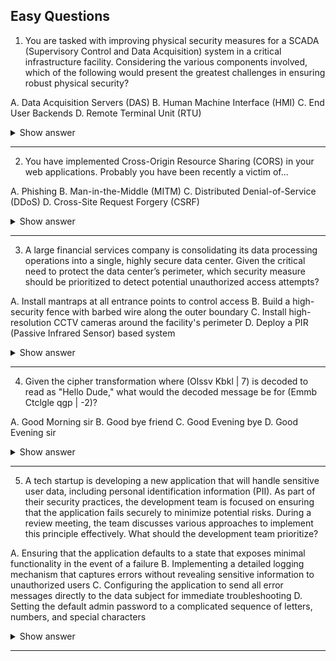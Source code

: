 ## Easy Questions ## 

1. You are tasked with improving physical security measures for a SCADA (Supervisory Control and Data Acquisition) system in a critical infrastructure facility. Considering the various components involved, which of the following would present the greatest challenges in ensuring robust physical security?

A. Data Acquisition Servers (DAS)
B. Human Machine Interface (HMI)
C. End User Backends
D. Remote Terminal Unit (RTU)

<details> <summary>Show answer</summary>

Correct Answer:

✅ D. Remote Terminal Unit (RTU):
RTUs often operate in remote, outdoor, or unmanned environments such as substations, pumping stations, or field sites. This makes them difficult to secure physically, as they are vulnerable to tampering, theft, or sabotage. They typically have fewer built-in security controls, and implementing robust barriers, surveillance, and intrusion detection is more complex due to their dispersed locations and maintenance access requirements.

Incorrect Answers:

❌ A. Data Acquisition Servers (DAS):
These are usually located in secure, climate-controlled data centers or operational facilities. They benefit from strong physical protections like access controls, surveillance, and environmental safeguards, making them easier to secure than RTUs.

❌ B. Human Machine Interface (HMI):
HMIs are commonly found in secure control rooms where access is restricted to authorized operators. Physical risks are minimized through building security, locked enclosures, and supervised access.

❌ C. End User Backends:
These typically refer to administrative or management interfaces, where security relies more on logical and network protections (authentication, authorization, encryption) rather than physical barriers. Physical risks are comparatively minor.

❌Explanation:
The Remote Terminal Unit (RTU) is the most physically exposed component in SCADA environments. Because they are distributed across wide areas, often unattended, and difficult to monitor continuously, they present the greatest challenge for physical security. Effective protection requires creative solutions — including tamper-resistant enclosures, intrusion alarms, and remote monitoring — to mitigate both environmental and human threats.

</details>

---


2. You have implemented Cross-Origin Resource Sharing (CORS) in your web applications. Probably you have been recently a victim of...

A. Phishing
B. Man-in-the-Middle (MITM)
C. Distributed Denial-of-Service (DDoS)
D. Cross-Site Request Forgery (CSRF)

<details> <summary>Show answer</summary>

Correct Answer:

✅ D. Cross-Site Request Forgery (CSRF):
CORS is used to define which origins (domains) can access web resources. While it doesn’t directly prevent CSRF, it plays an important role in mitigating cross-origin attacks by restricting unauthorized domains from making requests. When combined with CSRF tokens or referrer validation, it helps protect users from malicious, unauthorized actions triggered from other sites.

Incorrect Answers:

❌ A. Phishing:
Phishing aims to deceive users into revealing sensitive data. CORS does not verify user intent or prevent fraudulent websites, so it offers no protection against phishing.

❌ B. Man-in-the-Middle (MITM):
MITM attacks occur at the network level, intercepting communications between a client and server. CORS cannot defend against MITM — HTTPS and TLS are required for that.

❌ C. Distributed Denial-of-Service (DDoS):
DDoS attacks flood a server with requests to exhaust its resources. CORS does not manage traffic volume or network load; firewalls, rate limiting, or DDoS mitigation services are needed for protection.

Explanation:
Cross-Origin Resource Sharing (CORS) controls how web applications handle requests from different domains. It’s particularly relevant when dealing with CSRF risks, since malicious sites can exploit browsers’ trust in existing sessions. By configuring CORS policies correctly and pairing them with CSRF defenses, developers strengthen web application security against cross-origin abuse.

</details>

---

3. A large financial services company is consolidating its data processing operations into a single, highly secure data center. Given the critical need to protect the data center’s perimeter, which security measure should be prioritized to detect potential unauthorized access attempts?

A. Install mantraps at all entrance points to control access
B. Build a high-security fence with barbed wire along the outer boundary
C. Install high-resolution CCTV cameras around the facility's perimeter
D. Deploy a PIR (Passive Infrared Sensor) based system

<details> <summary>Show answer</summary>

Correct Answer:
✅  D. Deploy a PIR (Passive Infrared Sensor) based system:
PIR sensors are designed to detect motion by sensing changes in infrared radiation emitted by people or animals. They serve as an effective real-time detection system for unauthorized movement near the perimeter. PIRs trigger alerts immediately upon detecting unusual motion, allowing for a rapid response to potential breaches. They are cost-effective, scalable, and can be combined with CCTV or alarms for verification and response coordination.

Incorrect Answers:

❌ A. Install mantraps at all entrance points to control access:
Mantraps are effective for access control inside the facility but do not serve as detection mechanisms for perimeter intrusions. They prevent unauthorized entry rather than detect external movement.

❌ B. Build a high-security fence with barbed wire along the outer boundary:
Fences act as deterrents and physical barriers, not as active detection tools. While they help delay or discourage intruders, they do not generate alerts or notify security staff of attempted breaches.

❌ C. Install high-resolution CCTV cameras around the facility's perimeter:
CCTV cameras are useful for visual verification and post-incident investigation. However, without integration with motion detection or analytics, they rely on constant monitoring and do not inherently detect unauthorized activity in real time.

Explanation:
The question focuses on detection, not deterrence or access control.
A Passive Infrared (PIR) system directly supports detection objectives by identifying motion at the perimeter, offering immediate alerts that can be verified through CCTV or on-site guards.
While fences, cameras, and mantraps all contribute to a layered security approach, PIR sensors provide the first line of defense for early detection of potential intrusions — an essential component of a robust physical security program.

</details>

---

4. Given the cipher transformation where (Olssv Kbkl | 7) is decoded to read as "Hello Dude," what would the decoded message be for (Emmb Ctclgle qgp | -2)?

A. Good Morning sir
B. Good bye friend
C. Good Evening bye
D. Good Evening sir

<details> <summary>Show answer</summary>

Correct Answer:
✅ D. Good Evening sir
This message is encoded using a Caesar cipher, a substitution cipher where each letter in the plaintext is shifted by a fixed number of positions in the alphabet.
In this case, applying a shift of -2 (two positions backward) to “Emmb Ctclgle qgp” decodes it to “Good Evening sir.”

Incorrect Answers:

❌ A. Good Morning sir: Incorrect — the decryption of “Emmb Ctclgle qgp” does not match this phrase when applying a shift of -2.

❌ B. Good bye friend: Incorrect — this does not align with the character shift pattern used.

❌ C. Good Evening bye: Incorrect — partially matches, but the last word decrypts to “sir,” not “bye.”

Explanation:
The Caesar cipher is one of the simplest forms of encryption, based on shifting letters of the alphabet by a set amount.

A positive shift moves characters forward (e.g., +7 shifts “H” to “O”), while

A negative shift moves characters backward (e.g., -2 shifts “E” to “C”).

In the example, the cipher (Olssv Kbkl | 7) decodes to “Hello Dude,” showing how a right shift of 7 works.
Similarly, decoding (Emmb Ctclgle qgp | -2) involves moving each letter two steps left, resulting in “Good Evening sir.”

</details>

---

5. A tech startup is developing a new application that will handle sensitive user data, including personal identification information (PII). As part of their security practices, the development team is focused on ensuring that the application fails securely to minimize potential risks. During a review meeting, the team discusses various approaches to implement this principle effectively. What should the development team prioritize?

A. Ensuring that the application defaults to a state that exposes minimal functionality in the event of a failure
B. Implementing a detailed logging mechanism that captures errors without revealing sensitive information to unauthorized users
C. Configuring the application to send all error messages directly to the data subject for immediate troubleshooting
D. Setting the default admin password to a complicated sequence of letters, numbers, and special characters

<details> <summary>Show answer</summary>

Correct Answer:
✅ A. Ensuring that the application defaults to a state that exposes minimal functionality in the event of a failure
This approach follows the "fail securely" principle. By defaulting to a minimal functionality state, the application reduces the risk of unauthorized access, data leaks, or other security breaches during failures. The focus is on limiting exposure and protecting sensitive information even when something goes wrong.

Incorrect Answers:

❌ B. Implementing a detailed logging mechanism that captures errors without revealing sensitive information to unauthorized users:
While important for debugging and monitoring, logging does not directly prevent exposure during a failure. It supports overall security practices but does not substitute for secure fail-state design.

❌ C. Configuring the application to send all error messages directly to the data subject for immediate troubleshooting:
This is highly insecure, as it could expose sensitive information to unauthorized users. Error handling should provide generic messages to users and detailed logs only for internal review.

❌D. Setting the default admin password to a complicated sequence of letters, numbers, and special characters:
Strong default passwords help secure administrative access but do not control application behavior during a failure. This is part of secure defaults, not fail-secure design.

Explanation:
Fail-secure design ensures that when an application fails, it does so in a way that minimizes risk, limiting functionality and access. Other measures, like logging or strong passwords, enhance security but are secondary to the fail-secure principle, which is focused specifically on safe behavior during failure events.

</details>

---


